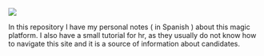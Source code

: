 

![](C:/Users/Saylar/Desktop/git.jpg)



In this repository I have my personal notes ( in Spanish ) about this magic platform. I also have a small tutorial for hr, as they usually do not know how to navigate this site and it is a source of information about candidates.
